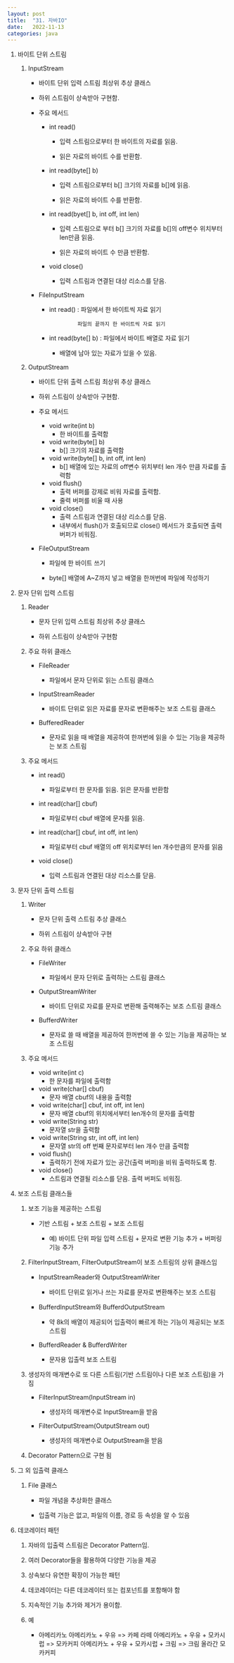 ```yaml
---
layout: post
title:  "31. 자바IO"
date:   2022-11-13
categories: java
---
```

1. 바이트 단위 스트림

    1) InputStream

        - 바이트 단위 입력 스트림 최상위 추상 클래스

        - 하위 스트림이 상속받아 구현함.

        - 주요 메서드

            - int read()

                - 입력 스트림으로부터 한 바이트의 자료를 읽음.

                - 읽은 자료의 바이트 수를 반환함.

            - int read(byte[] b)

                - 입력 스트림으로부터 b[] 크기의 자료를 b[]에 읽음.

                - 읽은 자료의 바이트 수를 반환함.

            - int read(byet[] b, int off, int len)

                - 입력 스트림으로 부터 b[] 크기의 자료를 b[]의 off변수 위치부터 len만큼 읽음.

                - 읽은 자료의 바이트 수 만큼 반환함.

            - void close()

                - 입력 스트림과 연결된 대상 리소스를 닫음.

        - FileInputStream

            - int read() : 파일에서 한 바이트씩 자료 읽기

                           파일의 끝까지 한 바이트씩 자료 읽기

            - int read(byte[] b) : 파일에서 바이트 배열로 자료 읽기

                - 배열에 남아 있는 자료가 있을 수 있음.
    
    2) OutputStream

        - 바이트 단위 출력 스트림 최상위 추상 클래스

        - 하위 스트림이 상속받아 구현함.

        - 주요 메서드


            - void write(int b)
                - 한 바이트를 출력함
            - void write(byte[] b)
                - b[] 크기의 자료를 출력함
            - void write(byte[] b, int off, int len)
                - b[] 배열에 있는 자료의 off변수 위치부터 len 개수 만큼 자료를 출력함
            - void flush()
                - 출력 버퍼를 강제로 비워 자료를 출력함.
                - 줄력 버퍼를 비울 때 사용
            - void close()
                - 출력 스트림과 연결된 대상 리소스를 닫음.
                - 내부에서 flush()가 호출되므로 close() 메서드가 호출되면 출력 버퍼가 비워짐.


        - FileOutputStream

            - 파일에 한 바이트 쓰기

            - byte[] 배열에 A~Z까지 넣고 배열을 한꺼번에 파일에 작성하기 
            
2. 문자 단위 입력 스트림

    1) Reader

        - 문자 단위 입력 스트림 최상위 추상 클래스

        - 하위 스트림이 상속받아 구현함

    2) 주요 하위 클래스

        - FileReader

            - 파일에서 문자 단위로 읽는 스트림 클래스

        - InputStreamReader

            - 바이트 단위로 읽은 자료를 문자로 변환해주는 보조 스트림 클래스

        - BufferedReader

            - 문자로 읽을 때 배열을 제공하여 한꺼번에 읽을 수 있는 기능을 제공하는 보조 스트림

    3) 주요 메서드

        - int read()

            - 파일로부터 한 문자를 읽음. 읽은 문자를 반환함

        - int read(char[] cbuf)

            - 파일로부터 cbuf 배열에 문자를 읽음.

        - int read(char[] cbuf, int off, int len)

            - 파일로부터 cbuf 배열의 off 위치로부터 len 개수만큼의 문자를 읽음

        - void close()

            - 입력 스트림과 연결된 대상 리소스를 닫음.

3. 문자 단위 출력 스트림

    1) Writer

        - 문자 단위 출력 스트림 추상 클래스

        - 하위 스트림이 상속받아 구현

    2) 주요 하위 클래스 

        - FileWriter

            - 파일에서 문자 단위로 출력하는 스트림 클래스 

        - OutputStreamWriter   

            - 바이트 단위로 자료를 문자로 변환해 출력해주는 보조 스트림 클래스

        - BufferdWriter

            - 문자로 쓸 때 배열을 제공하여 한꺼번에 쓸 수 있는 기능을 제공하는 보조 스트림 

    3) 주요 메서드  


        - void write(int c)
            - 한 문자를 파일에 출력함
        - void write(char[] cbuf)
            - 문자 배열 cbuf의 내용을 출력함
        - void write(char[] cbuf, int off, int len)
            - 문자 배열 cbuf의 위치에서부터 len개수의 문자를 출력함
        - void write(String str)
            - 문자열 str을 출력함
        - void write(String str, int off, int len)
            - 문자열 str의 off 번째 문자로부터 len 개수 만큼 출력함 
        - void flush() 
            - 출력하기 전에 자료가 있는 공간(출력 버퍼)을 비워 출력하도록 함.
        - void close()
            - 스트림과 연결될 리소스를 닫음. 출력 버퍼도 비워짐.


4. 보조 스트림 클래스들

    1) 보조 기능을 제공하는 스트림

        - 기반 스트림 + 보조 스트림 + 보조 스트림 

            - 예) 바이트 단위 파일 입력 스트림 + 문자로 변환 기능 추가 + 버퍼링 기능 추가 
   
    2) FilterInputStream, FilterOutputStream이 보조 스트림의 상위 클래스임

        - InputStreamReader와 OutputStreamWriter

            - 바이트 단위로 읽거나 쓰는 자료를 문자로 변환해주는 보조 스트림 

        - BufferdInputStream와 BufferdOutputStream

            - 약 8k의 배열이 제공되어 입출력이 빠르게 하는 기능이 제공되는 보조 스트림 

        - BufferdReader & BufferdWriter

            - 문자용 입출력 보조 스트림 
  
    3) 생성자의 매개변수로 또 다른 스트림(기반 스트림이나 다른 보조 스트림)을 가짐 

        - FilterInputStream(InputStream in)

            - 생성자의 매개변수로 InputStream을 받음

        - FilterOutputStream(OutputStream out)

            - 생성자의 매개변수로 OutputStream을 받음

   4) Decorator Pattern으로 구현 됨

5. 그 외 입출력 클래스

    1) File 클래스

        - 파일 개념을 추상화한 클래스

        - 입출력 기능은 없고, 파일의 이름, 경로 등 속성을 알 수 있음

6. 데코레이터 패턴

    1) 자바의 입출력 스트림은 Decorator Pattern임.

    2) 여러 Decorator들을 활용하여 다양한 기능을 제공

    3) 상속보다 유연한 확장이 가능한 패턴

    4) 데코레이터는 다른 데코레이터 또는 컴포넌트를 포함해야 함

    5) 지속적인 기능 추가와 제거가 용이함. 

    6) 예


        - 아메리카노
          아메리카노 + 우유 => 카페 라떼
          아메리카노 + 우유 + 모카시럽 => 모카커피 
          아메리카노 + 우유 + 모카시럽 + 크림 => 크림 올라간 모카커피
          